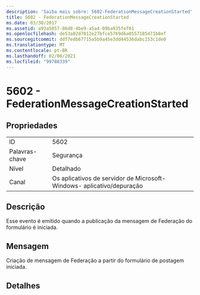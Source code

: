 ```yaml
---
description: 'Saiba mais sobre: 5602-FederationMessageCreationStarted'
title: 5602 - FederationMessageCreationStarted
ms.date: 03/30/2017
ms.assetid: a93a5057-86d8-4be9-a5a4-09ba935fef01
ms.openlocfilehash: de53a02d7012e27bfce5769d6a0557185471b8ef
ms.sourcegitcommit: ddf7edb67715a5b9a45e3dd44536dabc153c1de0
ms.translationtype: MT
ms.contentlocale: pt-BR
ms.lasthandoff: 02/06/2021
ms.locfileid: "99788339"
---
```

# <a name="5602---federationmessagecreationstarted"></a>5602 - FederationMessageCreationStarted

## <a name="properties"></a>Propriedades  
  
|||  
|-|-|  
|ID|5602|  
|Palavras-chave|Segurança|  
|Nível|Detalhado|  
|Canal|Os aplicativos de servidor de Microsoft-Windows- aplicativo/depuração|  
  
## <a name="description"></a>Descrição  

 Esse evento é emitido quando a publicação da mensagem de Federação do formulário é iniciada.  
  
## <a name="message"></a>Mensagem  

 Criação de mensagem de Federação a partir do formulário de postagem iniciada.  
  
## <a name="details"></a>Detalhes
